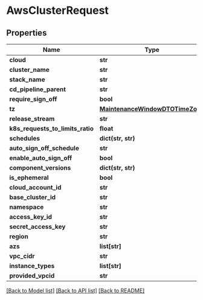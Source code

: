 # AwsClusterRequest

## Properties
Name | Type | Description | Notes
------------ | ------------- | ------------- | -------------
**cloud** | **str** |  | [optional] 
**cluster_name** | **str** |  | [optional] 
**stack_name** | **str** |  | [optional] 
**cd_pipeline_parent** | **str** |  | [optional] 
**require_sign_off** | **bool** |  | [optional] 
**tz** | [**MaintenanceWindowDTOTimeZone**](MaintenanceWindowDTOTimeZone.md) |  | [optional] 
**release_stream** | **str** |  | [optional] 
**k8s_requests_to_limits_ratio** | **float** |  | [optional] 
**schedules** | **dict(str, str)** |  | [optional] 
**auto_sign_off_schedule** | **str** |  | [optional] 
**enable_auto_sign_off** | **bool** |  | [optional] 
**component_versions** | **dict(str, str)** |  | [optional] 
**is_ephemeral** | **bool** |  | [optional] 
**cloud_account_id** | **str** |  | [optional] 
**base_cluster_id** | **str** |  | [optional] 
**namespace** | **str** |  | [optional] 
**access_key_id** | **str** |  | [optional] 
**secret_access_key** | **str** |  | [optional] 
**region** | **str** |  | [optional] 
**azs** | **list[str]** |  | [optional] 
**vpc_cidr** | **str** |  | [optional] 
**instance_types** | **list[str]** |  | [optional] 
**provided_vpcid** | **str** |  | [optional] 

[[Back to Model list]](../README.md#documentation-for-models) [[Back to API list]](../README.md#documentation-for-api-endpoints) [[Back to README]](../README.md)

